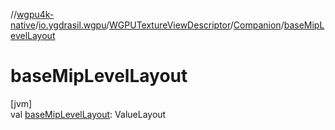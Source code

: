 //[wgpu4k-native](../../../../index.md)/[io.ygdrasil.wgpu](../../index.md)/[WGPUTextureViewDescriptor](../index.md)/[Companion](index.md)/[baseMipLevelLayout](base-mip-level-layout.md)

# baseMipLevelLayout

[jvm]\
val [baseMipLevelLayout](base-mip-level-layout.md): ValueLayout